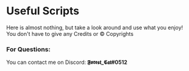 # Useful Scripts
Here is almost nothing, but take a look around and use what you enjoy!<br />
You don't have to give any Credits or &copy; Copyrights<br />

### For Questions:<br />
You can contact me on Discord: **𝕱𝖔𝖗𝖊𝖘𝖙_𝕮𝖆𝖙#0512**
